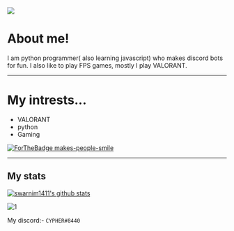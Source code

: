 <img src = https://vgraphs.com/images/players/sprays/valorant-collectible-i-see-you-spray.png>

# About me!

I am python programmer( also learning javascript) who makes discord bots for fun. I also like to play FPS games, mostly I play VALORANT. 

***
# My intrests...
* VALORANT
* python
* Gaming


[![ForTheBadge makes-people-smile](http://ForTheBadge.com/images/badges/makes-people-smile.svg)](http://ForTheBadge.com)
***
## My stats

[![swarnim1411's github stats](https://github-readme-stats.vercel.app/api?username=CYPHER8440&theme=blue-green)](https://github.com/swarnim1411/github-readme-stats)

![1](https://github-readme-stats.vercel.app/api/top-langs/?username=CYPHER8440&theme=blue-green)


My discord:- `CYPHER#8440`

